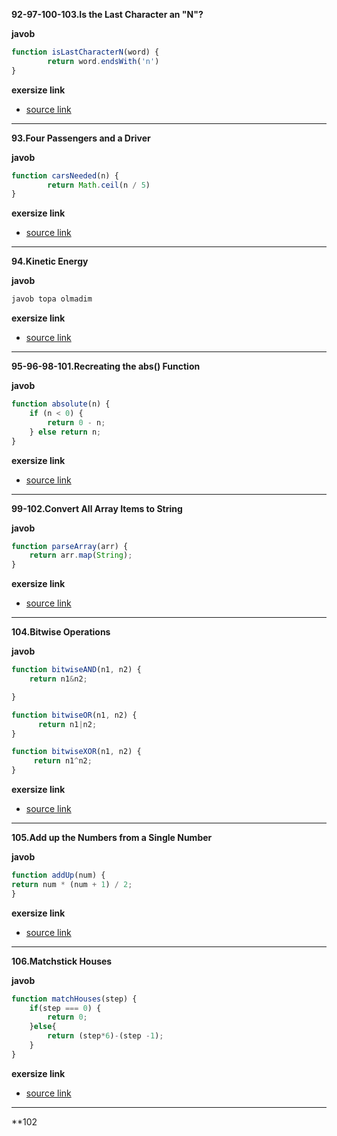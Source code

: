 **92-97-100-103.Is the Last Character an "N"?**

**javob**

```js
function isLastCharacterN(word) {
		return word.endsWith('n')
}
```

**exersize link**
- [source link](https://edabit.com/challenge/iiSAic33n4wGufQmG)

----------
**93.Four Passengers and a Driver**

**javob**

```js
function carsNeeded(n) {
		return Math.ceil(n / 5)
}
```

**exersize link**
- [source link](https://edabit.com/challenge/Eu3Q3dGe47c2YssKq)

-----------
**94.Kinetic Energy**

**javob**

```js
javob topa olmadim

```

**exersize link**
- [source link](https://edabit.com/challenge/7q8sSTcvE9ayzTef8)

------------
**95-96-98-101.Recreating the abs() Function**

**javob**

```js
function absolute(n) {
	if (n < 0) {
		return 0 - n; 
	} else return n; 
}
```

**exersize link**
- [source link](https://edabit.com/challenge/FaS5DP8SeAN43KPJS)

-------
**99-102.Convert All Array Items to String**

**javob**

```js
function parseArray(arr) {
	return arr.map(String);
}
```

**exersize link**
- [source link](https://edabit.com/challenge/TihiK4mBiYsdGuR5H)

-------
**104.Bitwise Operations**

**javob**

```js
function bitwiseAND(n1, n2) {
	return n1&n2;

}

function bitwiseOR(n1, n2) {
	  return n1|n2;
}

function bitwiseXOR(n1, n2) {
	 return n1^n2;
}
```

**exersize link**
- [source link](https://edabit.com/challenge/vvuAkYEAArrZvmp6X)
---------

**105.Add up the Numbers from a Single Number**

**javob**

```js
function addUp(num) {
return num * (num + 1) / 2;
}
```

**exersize link**
- [source link](https://edabit.com/challenge/4gzDuDkompAqujpRi)

--------
**106.Matchstick Houses**

**javob**

```js
function matchHouses(step) {
	if(step === 0) {
		return 0;
	}else{
		return (step*6)-(step -1);
	}
}
```

**exersize link**
- [source link](https://edabit.com/challenge/tYHkTdFrEmWfxpPKF)

-----

**102